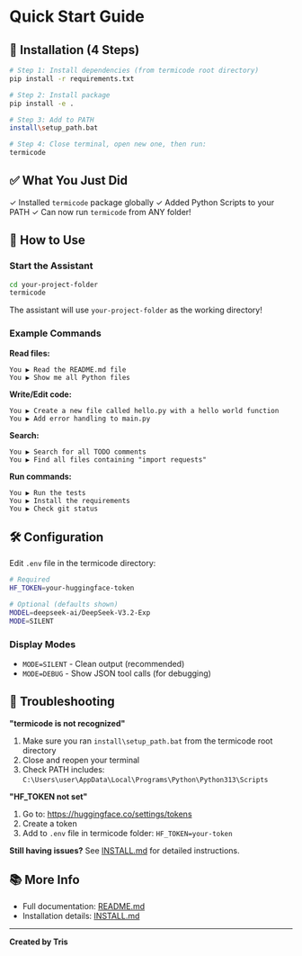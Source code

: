 # Quick Start Guide

## 🚀 Installation (4 Steps)

```bash
# Step 1: Install dependencies (from termicode root directory)
pip install -r requirements.txt

# Step 2: Install package
pip install -e .

# Step 3: Add to PATH
install\setup_path.bat

# Step 4: Close terminal, open new one, then run:
termicode
```

## ✅ What You Just Did

✓ Installed `termicode` package globally
✓ Added Python Scripts to your PATH
✓ Can now run `termicode` from ANY folder!

## 🎯 How to Use

### Start the Assistant
```bash
cd your-project-folder
termicode
```

The assistant will use `your-project-folder` as the working directory!

### Example Commands

**Read files:**
```
You ▶ Read the README.md file
You ▶ Show me all Python files
```

**Write/Edit code:**
```
You ▶ Create a new file called hello.py with a hello world function
You ▶ Add error handling to main.py
```

**Search:**
```
You ▶ Search for all TODO comments
You ▶ Find all files containing "import requests"
```

**Run commands:**
```
You ▶ Run the tests
You ▶ Install the requirements
You ▶ Check git status
```

## 🛠️ Configuration

Edit `.env` file in the termicode directory:

```bash
# Required
HF_TOKEN=your-huggingface-token

# Optional (defaults shown)
MODEL=deepseek-ai/DeepSeek-V3.2-Exp
MODE=SILENT
```

### Display Modes

- `MODE=SILENT` - Clean output (recommended)
- `MODE=DEBUG` - Show JSON tool calls (for debugging)

## 🔧 Troubleshooting

**"termicode is not recognized"**
1. Make sure you ran `install\setup_path.bat` from the termicode root directory
2. Close and reopen your terminal
3. Check PATH includes: `C:\Users\user\AppData\Local\Programs\Python\Python313\Scripts`

**"HF_TOKEN not set"**
1. Go to: https://huggingface.co/settings/tokens
2. Create a token
3. Add to `.env` file in termicode folder: `HF_TOKEN=your-token`

**Still having issues?**
See [INSTALL.md](INSTALL.md) for detailed instructions.

## 📚 More Info

- Full documentation: [README.md](../README.md)
- Installation details: [INSTALL.md](INSTALL.md)

---

**Created by Tris**
